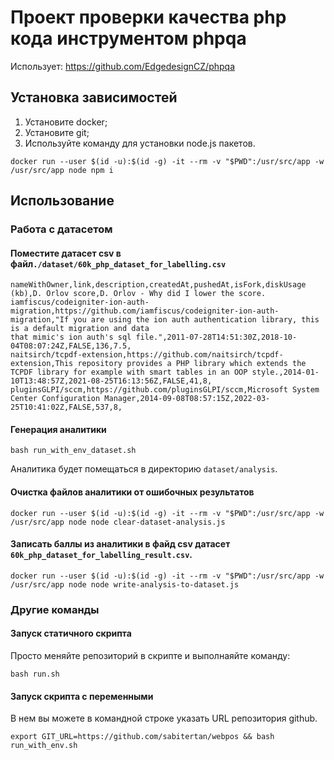 # Проект проверки качества php кода инструментом phpqa
Использует: https://github.com/EdgedesignCZ/phpqa

## Установка зависимостей
1) Установите docker;
2) Установите git;
3) Используйте команду для установки node.js пакетов.
```shell
docker run --user $(id -u):$(id -g) -it --rm -v "$PWD":/usr/src/app -w /usr/src/app node npm i
```

## Использование
### Работа с датасетом
#### Поместите датасет csv в файл`./dataset/60k_php_dataset_for_labelling.csv`
```csv
nameWithOwner,link,description,createdAt,pushedAt,isFork,diskUsage (kb),D. Orlov score,D. Orlov - Why did I lower the score.
iamfiscus/codeigniter-ion-auth-migration,https://github.com/iamfiscus/codeigniter-ion-auth-migration,"If you are using the ion auth authentication library, this is a default migration and data
that mimic's ion auth's sql file.",2011-07-28T14:51:30Z,2018-10-04T08:07:24Z,FALSE,136,7.5,
naitsirch/tcpdf-extension,https://github.com/naitsirch/tcpdf-extension,This repository provides a PHP library which extends the TCPDF library for example with smart tables in an OOP style.,2014-01-10T13:48:57Z,2021-08-25T16:13:56Z,FALSE,41,8,
pluginsGLPI/sccm,https://github.com/pluginsGLPI/sccm,Microsoft System Center Configuration Manager,2014-09-08T08:57:15Z,2022-03-25T10:41:02Z,FALSE,537,8,
```
#### Генерация аналитики
```shell
bash run_with_env_dataset.sh
```
Аналитика будет помещаться в директорию `dataset/analysis`.
#### Очистка файлов аналитики от ошибочных результатов
```shell
docker run --user $(id -u):$(id -g) -it --rm -v "$PWD":/usr/src/app -w /usr/src/app node node clear-dataset-analysis.js
```
#### Записать баллы из аналитики в файд csv датасет `60k_php_dataset_for_labelling_result.csv`.
```shell
docker run --user $(id -u):$(id -g) -it --rm -v "$PWD":/usr/src/app -w /usr/src/app node node write-analysis-to-dataset.js
```



### Другие команды
#### Запуск статичного скрипта
Просто меняйте репозиторий в скрипте и выполнаяйте команду:
```shell
bash run.sh
```
#### Запуск скрипта с переменными
В нем вы можете в командной строке указать URL репозитория github.
```shell
export GIT_URL=https://github.com/sabitertan/webpos && bash run_with_env.sh
```

